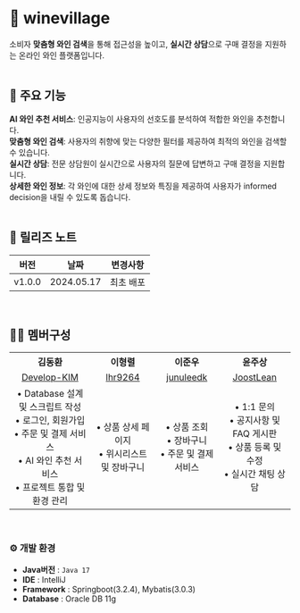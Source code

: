 # 🍷 winevillage
소비자 **맞춤형 와인 검색**을 통해 접근성을 높이고, **실시간 상담**으로 구매 결정을 지원하는 온라인 와인 플랫폼입니다.
<br/>
<br/>

## 🛒 주요 기능
**AI 와인 추천 서비스**: 인공지능이 사용자의 선호도를 분석하여 적합한 와인을 추천합니다. <br/>
**맞춤형 와인 검색**: 사용자의 취향에 맞는 다양한 필터를 제공하여 최적의 와인을 검색할 수 있습니다. <br/>
**실시간 상담**: 전문 상담원이 실시간으로 사용자의 질문에 답변하고 구매 결정을 지원합니다. <br/>
**상세한 와인 정보**: 각 와인에 대한 상세 정보와 특징을 제공하여 사용자가 informed decision을 내릴 수 있도록 돕습니다.
<br/>
<br/>

## 📒 릴리즈 노트
|     버전     |        날짜        |            변경사항                 |
| ----------- | ------------------ | -------------------------------- |
| v1.0.0 | 2024.05.17             | 최초 배포 |
<br/>

## 🧑‍💻 멤버구성
<div align="center">
  <table style="width: 100%; text-align: center;">
    <tr>
      <th>김동환</th>
      <th>이형렬</th>
      <th>이준우</th>
      <th>윤주상</th>
    </tr>
    <tr>
      <td>
        <a href="https://github.com/Develop-KIM">Develop-KIM</a>
      </td>
      <td>
        <a href="https://github.com/lhr9264">lhr9264</a>
      </td>
      <td>
        <a href="https://github.com/junuleedk">junuleedk</a>
      </td>
      <td>
        <a href="https://github.com/JoostLean">JoostLean</a>
      </td>
    </tr>
    <tr>
      <td>
        • Database 설계 및 스크립트 작성<br/>
        • 로그인, 회원가입<br/>
        • 주문 및 결제 서비스<br/>
        • AI 와인 추천 서비스<br/>
        • 프로젝트 통합 및 환경 관리
      </td>
      <td>
        • 상품 상세 페이지<br/>
        • 위시리스트 및 장바구니
      </td>
      <td>
        • 상품 조회<br/>
        • 장바구니 <br/>
        • 주문 및 결제 서비스
      </td>
      <td>
        • 1:1 문의<br/>
        • 공지사항 및 FAQ 게시판<br/>
        • 상품 등록 및 수정<br/>
        • 실시간 채팅 상담
      </td>
    </tr>
  </table>
</div>
<br/>

### ⚙️ 개발 환경
-  **Java버전** : `Java 17`
-  **IDE** : IntelliJ
-  **Framework** : Springboot(3.2.4), Mybatis(3.0.3)
-  **Database** : Oracle DB 11g
